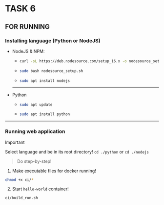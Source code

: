 # TASK 6

## FOR RUNNING

### Installing language (Python or NodeJS)

- NodeJS & NPM:

  - ```bash
    curl -sL https://deb.nodesource.com/setup_16.x -o nodesource_setup.sh
    ```

  - ```bash
    sudo bash nodesource_setup.sh
    ```

  - ```bash
    sudo apt install nodejs
    ```

  ***

- Python

  - ```bash
    sudo apt update
    ```

  - ```bash
    sudo apt install python
    ```

---

### Running web application

> [!IMPORTANT]
> Select language and be in its root directory! `cd ./python` or `cd ./nodejs`

> Do step-by-step!

1. Make executable files for docker running!

```bash
chmod +x ci/*
```

2. Start `hello-world` container!

```bash
ci/build_run.sh
```
